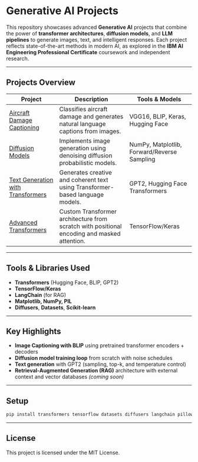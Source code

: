 # Generative AI Projects

This repository showcases advanced **Generative AI** projects that combine the power of **transformer architectures**, **diffusion models**, and **LLM pipelines** to generate images, text, and intelligent responses. Each project reflects state-of-the-art methods in modern AI, as explored in the **IBM AI Engineering Professional Certificate** coursework and independent research.

---

## Projects Overview

| Project | Description | Tools & Models |
|--------|-------------|----------------|
| [Aircraft Damage Captioning](./Aircraft-Damage-Captioning) | Classifies aircraft damage and generates natural language captions from images. | VGG16, BLIP, Keras, Hugging Face |
| [Diffusion Models](./Diffusion-Models) | Implements image generation using denoising diffusion probabilistic models. | NumPy, Matplotlib, Forward/Reverse Sampling |
| [Text Generation with Transformers](./Text-Generation) | Generates creative and coherent text using Transformer-based language models. | GPT2, Hugging Face Transformers |
| [Advanced Transformers](./Advanced-Transformers) | Custom Transformer architecture from scratch with positional encoding and masked attention. | TensorFlow/Keras |

---

## Tools & Libraries Used

- **Transformers** (Hugging Face, BLIP, GPT2)
- **TensorFlow/Keras**
- **LangChain** (for RAG)
- **Matplotlib, NumPy, PIL**
- **Diffusers**, **Datasets**, **Scikit-learn**

---

## Key Highlights

- **Image Captioning with BLIP** using pretrained transformer encoders + decoders
- **Diffusion model training loop** from scratch with noise schedules
- **Text generation** with GPT2 (sampling, top-k, and temperature control)
- **Retrieval-Augmented Generation (RAG)** architecture with external context and vector databases *(coming soon)*

---

## Setup

```bash
pip install transformers tensorflow datasets diffusers langchain pillow matplotlib numpy
````

---

## License

This project is licensed under the MIT License.

